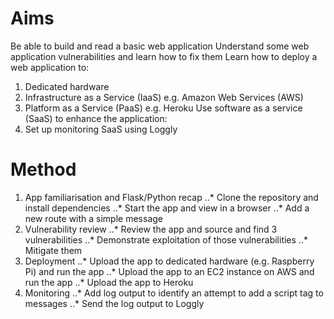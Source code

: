 Aims
====
Be able to build and read a basic web application
Understand some web application vulnerabilities and learn how to fix them
Learn how to deploy a web application to:
   1. Dedicated hardware
   2. Infrastructure as a Service (IaaS) e.g. Amazon Web Services (AWS)
   3. Platform as a Service (PaaS) e.g. Heroku
Use software as a service (SaaS) to enhance the application:
   1. Set up monitoring SaaS using Loggly

Method
======
1. App familiarisation and Flask/Python recap
..* Clone the repository and install dependencies
..* Start the app and view in a browser
..* Add a new route with a simple message
2. Vulnerability review
..* Review the app and source and find 3 vulnerabilities
..* Demonstrate exploitation of those vulnerabilities
..* Mitigate them
3. Deployment
..* Upload the app to dedicated hardware (e.g. Raspberry Pi) and run the app
..* Upload the app to an EC2 instance on AWS and run the app
..* Upload the app to Heroku
4. Monitoring
..* Add log output to identify an attempt to add a script tag to messages
..* Send the log output to Loggly
